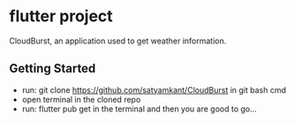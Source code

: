 # flutter project

CloudBurst, an application used to get weather information.

## Getting Started
  * run: git clone https://github.com/satyamkant/CloudBurst in git bash cmd
  * open terminal in the cloned repo
  * run: flutter pub get in the terminal and then you are good to go...
